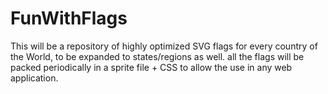 # FunWithFlags
This will be a repository of highly optimized SVG flags for every country of the World, to be expanded to states/regions as well.
all the flags will be packed periodically in a sprite file + CSS to allow the use in any web application.
